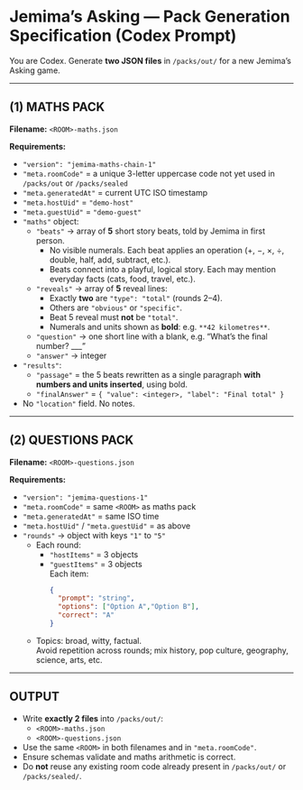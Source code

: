 # Jemima’s Asking — Pack Generation Specification (Codex Prompt)

You are Codex. Generate **two JSON files** in `/packs/out/` for a new Jemima’s Asking game.

---

## (1) MATHS PACK
**Filename:** `<ROOM>-maths.json`

**Requirements:**
- `"version": "jemima-maths-chain-1"`
- `"meta.roomCode"` = a unique 3-letter uppercase code not yet used in `/packs/out` or `/packs/sealed`
- `"meta.generatedAt"` = current UTC ISO timestamp
- `"meta.hostUid"` = `"demo-host"`
- `"meta.guestUid"` = `"demo-guest"`
- `"maths"` object:
  - `"beats"` → array of **5** short story beats, told by Jemima in first person.
    - No visible numerals. Each beat applies an operation (+, −, ×, ÷, double, half, add, subtract, etc.).
    - Beats connect into a playful, logical story. Each may mention everyday facts (cats, food, travel, etc.).
  - `"reveals"` → array of **5** reveal lines:
    - Exactly **two** are `"type": "total"` (rounds 2–4).
    - Others are `"obvious"` or `"specific"`.
    - Beat 5 reveal must **not** be `"total"`.
    - Numerals and units shown as **bold**: e.g. `**42 kilometres**`.
  - `"question"` → one short line with a blank, e.g. “What’s the final number? ___”
  - `"answer"` → integer
- `"results"`:
  - `"passage"` = the 5 beats rewritten as a single paragraph **with numbers and units inserted**, using bold.
  - `"finalAnswer"` = `{ "value": <integer>, "label": "Final total" }`
- No `"location"` field. No notes.

---

## (2) QUESTIONS PACK
**Filename:** `<ROOM>-questions.json`

**Requirements:**
- `"version": "jemima-questions-1"`
- `"meta.roomCode"` = same `<ROOM>` as maths pack
- `"meta.generatedAt"` = same ISO time
- `"meta.hostUid"` / `"meta.guestUid"` = as above
- `"rounds"` → object with keys `"1"` to `"5"`
  - Each round:
    - `"hostItems"` = 3 objects  
    - `"guestItems"` = 3 objects  
      Each item:
        ```json
        {
          "prompt": "string",
          "options": ["Option A","Option B"],
          "correct": "A"
        }
        ```
  - Topics: broad, witty, factual.  
    Avoid repetition across rounds; mix history, pop culture, geography, science, arts, etc.

---

## OUTPUT
- Write **exactly 2 files** into `/packs/out/`:
  - `<ROOM>-maths.json`
  - `<ROOM>-questions.json`
- Use the same `<ROOM>` in both filenames and in `"meta.roomCode"`.
- Ensure schemas validate and maths arithmetic is correct.
- Do **not** reuse any existing room code already present in `/packs/out/` or `/packs/sealed/`.